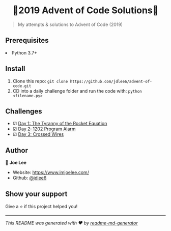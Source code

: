 <h1 align="center">👋2019 Advent of Code Solutions👋</h1>
<p>
</p>

> My attempts & solutions to Advent of Code (2019)

## Prerequisites
<li>Python 3.7+</li>

## Install
1. Clone this repo: `git clone https://github.com/jdlee6/advent-of-code.git`
2. CD into a daily challenge folder and run the code with: `python <filename.py>`

## Challenges
- &#9745; [Day 1: The Tyranny of the Rocket Equation](https://adventofcode.com/2019/day/1)
- &#9745; [Day 2: 1202 Program Alarm](https://adventofcode.com/2019/day/2)
- &#9745; [Day 3: Crossed Wires](https://adventofcode.com/2019/day/3)

## Author

👤 **Joe Lee**

* Website: https://www.imjoelee.com/
* Github: [@jdlee6](https://github.com/jdlee6)

## Show your support

Give a ⭐️ if this project helped you!

***
_This README was generated with ❤️ by [readme-md-generator](https://github.com/kefranabg/readme-md-generator)_